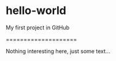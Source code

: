 # hello-world
My first project in GitHub

====================

Nothing interesting here, just some text...
